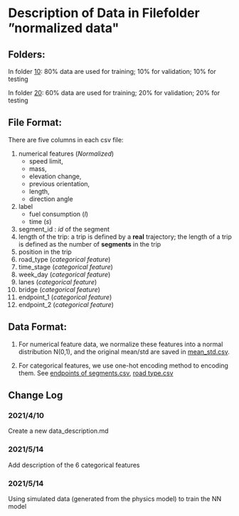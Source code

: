 # Description of Data in Filefolder ”normalized data"

## Folders:

In folder [10](https://github.com/Trenchant-ymz/DeepLearning/tree/master/normalized%20data/10): 80% data are used for training; 10% for validation; 10% for testing

In folder [20](https://github.com/Trenchant-ymz/DeepLearning/tree/master/normalized%20data/20): 60% data are used for training; 20% for validation; 20% for testing

## File Format:
There are five columns in each csv file:
1. numerical features (*Normalized*)
    - speed limit, 
    - mass, 
    - elevation change, 
    - previous orientation, 
    - length, 
    - direction angle
2. label
    - fuel consumption (*l*)
    - time (*s*)
3. segment_id : *id* of the segment
4. length of the trip: a trip is defined by a **real** trajectory; the length of a trip is defined as the number of **segments** in the trip
5. position in the trip 
6. road_type (*categorical feature*)  
7. time_stage (*categorical feature*)  
8. week_day (*categorical feature*)  
9. lanes (*categorical feature*)  
10. bridge (*categorical feature*)  
11. endpoint_1 (*categorical feature*)  
12. endpoint_2 (*categorical feature*)  

## Data Format:
1. For numerical feature data, we normalize these features into a normal distribution N(0,1), and the 
original mean/std are saved in 
   [mean_std.csv](https://github.com/Trenchant-ymz/DeepLearning/blob/master/statistical%20data/mean_std.csv).
   
2. For categorical features, we use one-hot encoding method to encoding them. See 
   [endpoints of segments.csv](https://github.com/Trenchant-ymz/DeepLearning/blob/master/statistical%20data/endpoints_dictionary.csv),
   [road type.csv](https://github.com/Trenchant-ymz/DeepLearning/blob/master/statistical%20data/road_type_dictionary.csv)




Change Log
-----

### 2021/4/10
Create a new data_description.md

### 2021/5/14
Add description of the 6 categorical features

### 2021/5/14
Using simulated data (generated from the physics model) to train the NN model